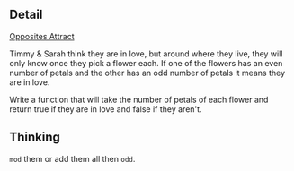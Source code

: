 ## Detail

[Opposites Attract](https://www.codewars.com/kata/opposites-attract/train/haskell)

Timmy & Sarah think they are in love, but around where they live, they will only know once they pick a flower each. If one of the flowers has an even number of petals and the other has an odd number of petals it means they are in love. 

Write a function that will take the number of petals of each flower and return true if they are in love and false if they aren't.

## Thinking

`mod` them or add them all then `odd`.